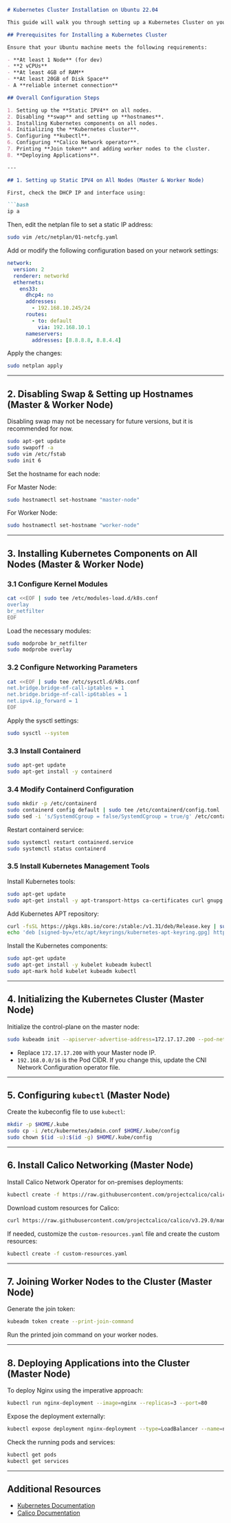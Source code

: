 ```markdown
# Kubernetes Cluster Installation on Ubuntu 22.04

This guide will walk you through setting up a Kubernetes Cluster on your Ubuntu machine. The steps include setting up static IP addresses, disabling swap, installing Kubernetes components, initializing the cluster, configuring the network, and deploying applications.

## Prerequisites for Installing a Kubernetes Cluster

Ensure that your Ubuntu machine meets the following requirements:

- **At least 1 Node** (for dev)
- **2 vCPUs**
- **At least 4GB of RAM**
- **At least 20GB of Disk Space**
- A **reliable internet connection**

## Overall Configuration Steps

1. Setting up the **Static IPV4** on all nodes.
2. Disabling **swap** and setting up **hostnames**.
3. Installing Kubernetes components on all nodes.
4. Initializing the **Kubernetes cluster**.
5. Configuring **kubectl**.
6. Configuring **Calico Network operator**.
7. Printing **Join token** and adding worker nodes to the cluster.
8. **Deploying Applications**.

---

## 1. Setting up Static IPV4 on All Nodes (Master & Worker Node)

First, check the DHCP IP and interface using:

```bash
ip a

```

Then, edit the netplan file to set a static IP address:

```bash
sudo vim /etc/netplan/01-netcfg.yaml

```

Add or modify the following configuration based on your network settings:

```yaml
network:
  version: 2
  renderer: networkd
  ethernets:
    ens33:
      dhcp4: no
      addresses:
        - 192.168.10.245/24
      routes:
        - to: default
          via: 192.168.10.1
      nameservers:
        addresses: [8.8.8.8, 8.8.4.4]

```

Apply the changes:

```bash
sudo netplan apply

```

----------

## 2. Disabling Swap & Setting up Hostnames (Master & Worker Node)

Disabling swap may not be necessary for future versions, but it is recommended for now.

```bash
sudo apt-get update
sudo swapoff -a
sudo vim /etc/fstab
sudo init 6

```

Set the hostname for each node:

For Master Node:

```bash
sudo hostnamectl set-hostname "master-node"

```

For Worker Node:

```bash
sudo hostnamectl set-hostname "worker-node"

```

----------

## 3. Installing Kubernetes Components on All Nodes (Master & Worker Node)

### 3.1 Configure Kernel Modules

```bash
cat <<EOF | sudo tee /etc/modules-load.d/k8s.conf
overlay
br_netfilter
EOF

```

Load the necessary modules:

```bash
sudo modprobe br_netfilter
sudo modprobe overlay

```

### 3.2 Configure Networking Parameters

```bash
cat <<EOF | sudo tee /etc/sysctl.d/k8s.conf
net.bridge.bridge-nf-call-iptables = 1
net.bridge.bridge-nf-call-ip6tables = 1
net.ipv4.ip_forward = 1
EOF

```

Apply the sysctl settings:

```bash
sudo sysctl --system

```

### 3.3 Install Containerd

```bash
sudo apt-get update
sudo apt-get install -y containerd

```

### 3.4 Modify Containerd Configuration

```bash
sudo mkdir -p /etc/containerd
sudo containerd config default | sudo tee /etc/containerd/config.toml
sudo sed -i 's/SystemdCgroup = false/SystemdCgroup = true/g' /etc/containerd/config.toml

```

Restart containerd service:

```bash
sudo systemctl restart containerd.service
sudo systemctl status containerd

```

### 3.5 Install Kubernetes Management Tools

Install Kubernetes tools:

```bash
sudo apt-get update
sudo apt-get install -y apt-transport-https ca-certificates curl gnupg

```

Add Kubernetes APT repository:

```bash
curl -fsSL https://pkgs.k8s.io/core:/stable:/v1.31/deb/Release.key | sudo gpg --dearmor -o /etc/apt/keyrings/kubernetes-apt-keyring.gpg
echo 'deb [signed-by=/etc/apt/keyrings/kubernetes-apt-keyring.gpg] https://pkgs.k8s.io/core:/stable:/v1.31/deb/ /' | sudo tee /etc/apt/sources.list.d/kubernetes.list

```

Install the Kubernetes components:

```bash
sudo apt-get update
sudo apt-get install -y kubelet kubeadm kubectl
sudo apt-mark hold kubelet kubeadm kubectl

```

----------

## 4. Initializing the Kubernetes Cluster (Master Node)

Initialize the control-plane on the master node:

```bash
sudo kubeadm init --apiserver-advertise-address=172.17.17.200 --pod-network-cidr=192.168.0.0/16 --cri-socket /run/containerd/containerd.sock --ignore-preflight-errors Swap

```

-   Replace `172.17.17.200` with your Master node IP.
-   `192.168.0.0/16` is the Pod CIDR. If you change this, update the CNI Network Configuration operator file.

----------

## 5. Configuring `kubectl` (Master Node)

Create the kubeconfig file to use `kubectl`:

```bash
mkdir -p $HOME/.kube
sudo cp -i /etc/kubernetes/admin.conf $HOME/.kube/config
sudo chown $(id -u):$(id -g) $HOME/.kube/config

```

----------

## 6. Install Calico Networking (Master Node)

Install Calico Network Operator for on-premises deployments:

```bash
kubectl create -f https://raw.githubusercontent.com/projectcalico/calico/v3.29.0/manifests/tigera-operator.yaml

```

Download custom resources for Calico:

```bash
curl https://raw.githubusercontent.com/projectcalico/calico/v3.29.0/manifests/custom-resources.yaml -O

```

If needed, customize the `custom-resources.yaml` file and create the custom resources:

```bash
kubectl create -f custom-resources.yaml

```

----------

## 7. Joining Worker Nodes to the Cluster (Master Node)

Generate the join token:

```bash
kubeadm token create --print-join-command

```

Run the printed join command on your worker nodes.

----------

## 8. Deploying Applications into the Cluster (Master Node)

To deploy Nginx using the imperative approach:

```bash
kubectl run nginx-deployment --image=nginx --replicas=3 --port=80

```

Expose the deployment externally:

```bash
kubectl expose deployment nginx-deployment --type=LoadBalancer --name=nginx-service

```

Check the running pods and services:

```bash
kubectl get pods
kubectl get services

```

----------

## Additional Resources

-   [Kubernetes Documentation](https://kubernetes.io/docs/)
-   [Calico Documentation](https://projectcalico.docs.tigera.io/)
